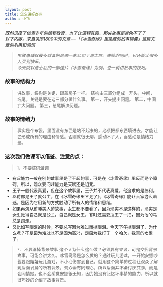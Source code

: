 ```yaml
---
layout: post
title: 怎么讲好故事
author: 小飞
---
```


*既然选择了做青少年的编程教育，为了让课程有趣，那讲故事是避免不了了*  
*以下内容，来自[读库1800](http://www.duku.cn/product-2363.html)中的文章---「《冰雪奇缘》里隐藏的故事锦囊」这篇文章的引用和感悟*

>*用故事赚取最多财富的是哪一家公司？迪士尼。赚钱的同时，它还能让很多人买到快乐。  
>今天就以迪士尼的一部佳片《冰雪奇缘》为例，说一说讲故事的技巧。*

>
### 故事的结构力
>讲故事，结构是关键，跟盖房子一样。
>结构由三部分组成：开头，中间，结尾。关键是要在这三部分做什么事。
>第一，开头提出问题。
>第二，中间扩大问题。
>第三，结尾解决问题。
### 故事的情绪力
>事实是个布袋，里面没有东西是站不起来的，必须把都东西填进去，才能让它形成所有的理由和情感。否则就很无聊，感动不了人，而感动是情绪力量。

### 这次我们做课可以借鉴、注意的点：  
> 1、不要陈词滥调  
- 有超能力一般在别的故事里是了不起的事，可是在《冰雪奇缘》里反而是个障碍，所以，观众要问超能力是天赋还是诅咒。  
- 王子一般代表真爱，但在这个故事里，王子并不代表真爱，他追求的是权利。  
- 以前都是王子就公主，在《冰雪奇缘里不是了》。《冰雪奇缘》能让大家这么着迷，是因为它用新的方式触动了所有人的情绪和思绪。  
- 如果再演从前睡美人的故事，女生都不要看了，因为现实不是这样的，现实是女生觉得自己就是公主，自己就是女王，有时还需要拉王子一把，因为他的马总是跑走。  
- 又比如写眼泪的时候，不要总写因为难过而掉眼泪。今天下午掉眼泪了，为什么呢？不是因为难过也不是因为高兴，是因为我打了一个哈欠，我真的太累了。 
> 2、不要漏掉背景故事
  这个人为什么这么做？必须要有来源，可是交代背景故事，可能会讲太久。冰雪奇缘是怎么做的？通过玩儿游戏，一开始安娜吵着要跟姐姐玩儿游戏，不小心伤害到自己，就用这个简单的过程让观众了解到后面发展的所有背景。观众会有同理心，所以后面并不会讨厌艾莎，而是会同情她。也不会感觉安娜很无知，因为她没有记忆坏事情的能力，所以就很巧妙的介绍了故事背景。
